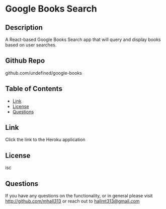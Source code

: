 # Google Books Search

## Description

A React-based Google Books Search app that will query and display books based on user searches.

## Github Repo

github.com/undefined/google-books

## Table of Contents

- [Link](#link)
- [License](#license)
- [Questions](#questions)

## Link

Click the link to the Heroku application

## License

isc

## Questions

If you have any questions on the functionality, or in general please visit http://github.com/mhall313 or reach out to hallmt313@gmail.com
